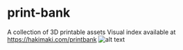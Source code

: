 # print-bank

A collection of 3D printable assets 
Visual index available at https://hakimaki.com/printbank
![alt text]([http://url/to/img.png](https://freight.cargo.site/w/750/i/1ecfd09b9c5230499ffa1162bfb52fc26890b2d9443d887720b281f00541a0a5/Screenshot-2024-03-14-at-10.40.04.png)https://freight.cargo.site/w/750/i/1ecfd09b9c5230499ffa1162bfb52fc26890b2d9443d887720b281f00541a0a5/Screenshot-2024-03-14-at-10.40.04.png)
